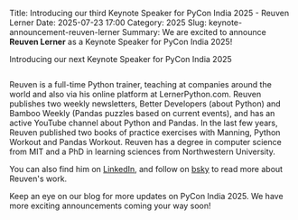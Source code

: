 Title: Introducing our third Keynote Speaker for PyCon India 2025 - Reuven Lerner
Date: 2025-07-23 17:00
Category: 2025
Slug: keynote-announcement-reuven-lerner
Summary: We are excited to announce **Reuven Lerner** as a Keynote Speaker for PyCon India 2025!

Introducing our next Keynote Speaker for PyCon India 2025

<p align="center" data-aos="fade-right"  data-aos-duration="1000">
    <img src="{static}/images/2025/reuven-lerner.png" alt="" class="img-fluid" style="border-radius: 10%; max-height: 350px;">
</p>

Reuven is a full-time Python trainer, teaching at companies around the world and also via his online platform at LernerPython.com. Reuven publishes two weekly newsletters, Better Developers (about Python) and Bamboo Weekly (Pandas puzzles based on current events), and has an active YouTube channel about Python and Pandas. In the last few years, Reuven published two books of practice exercises with Manning, Python Workout and Pandas Workout. Reuven has a degree in computer science from MIT and a PhD in learning sciences from Northwestern University.

You can also find him on [LinkedIn](https://www.linkedin.com/in/reuven/), and follow on [bsky](https://bsky.app/profile/lernerpython.com) to read more about Reuven's work.

Keep an eye on our blog for more updates on PyCon India 2025. We have more exciting announcements coming your way soon!
